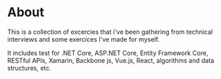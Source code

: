 
# About

This is a collection of excercies that i've been gathering from technical interviews
and some exercices I've made for myself.

It includes test for .NET Core, ASP.NET Core, Entity Framework Core, RESTful APIs,
Xamarin, Backbone js, Vue.js, React, algorithms and data structures, etc.


